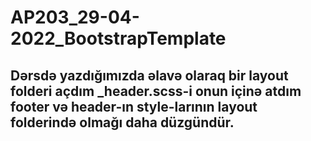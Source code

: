 # AP203_29-04-2022_BootstrapTemplate

## Dərsdə yazdığımızda əlavə olaraq bir layout folderi açdım _header.scss-i onun içinə atdım footer və header-ın style-larının layout folderində olmağı daha düzgündür.
